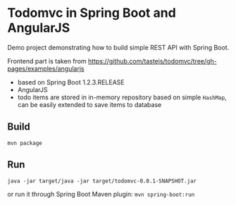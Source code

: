 # Todomvc in Spring Boot and AngularJS

Demo project demonstrating how to build simple REST API with Spring Boot. 

Frontend part is taken from https://github.com/tastejs/todomvc/tree/gh-pages/examples/angularjs

- based on Spring Boot 1.2.3.RELEASE
- AngularJS
- todo items are stored in in-memory repository based on simple `HashMap`, can be easily extended to save items to database

## Build

`mvn package`

## Run

`java -jar target/java -jar target/todomvc-0.0.1-SNAPSHOT.jar`

or run it through Spring Boot Maven plugin: `mvn spring-boot:run`
